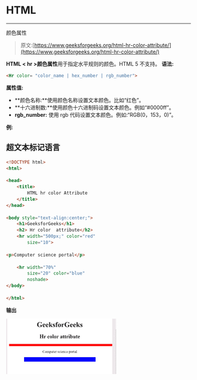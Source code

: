 # HTML

* * *

颜色属性

> 原文:[https://www.geeksforgeeks.org/html-hr-color-attribute/](https://www.geeksforgeeks.org/html-hr-color-attribute/)

**HTML < hr >颜色属性**用于指定水平规则的颜色。HTML 5 不支持。
**语法:**

```html
<Hr color= "color_name | hex_number | rgb_number"> 
```

**属性值:**

*   **颜色名称:**使用颜色名称设置文本颜色。比如“红色”。
*   **十六进制数:**使用颜色十六进制码设置文本颜色。例如“#0000ff”。
*   **rgb_number:** 使用 rgb 代码设置文本颜色。例如:“RGB(0，153，0)”。

**例:**

## 超文本标记语言

```html
<!DOCTYPE html>
<html>

<head>
    <title>
        HTML hr color Attribute
    </title>
</head>

<body style="text-align:center;">
    <h1>GeeksforGeeks</h1>
    <h2> Hr color  attribute</h2>
    <hr width="500px;" color="red"
        size="10">

<p>Computer science portal</p>

    <hr width="70%"
        size="20" color="blue"
        noshade>
</body>

</html>
```

**输出**

![](img/1b9fdf1efd4c714aa39dbd8f814930bf.png)